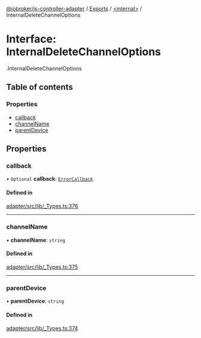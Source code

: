 [@iobroker/js-controller-adapter](../README.md) / [Exports](../modules.md) / [<internal\>](../modules/internal_.md) / InternalDeleteChannelOptions

# Interface: InternalDeleteChannelOptions

[<internal>](../modules/internal_.md).InternalDeleteChannelOptions

## Table of contents

### Properties

- [callback](internal_.InternalDeleteChannelOptions.md#callback)
- [channelName](internal_.InternalDeleteChannelOptions.md#channelname)
- [parentDevice](internal_.InternalDeleteChannelOptions.md#parentdevice)

## Properties

### callback

• `Optional` **callback**: [`ErrorCallback`](../modules/internal_.md#errorcallback)

#### Defined in

[adapter/src/lib/_Types.ts:376](https://github.com/ioBroker/ioBroker.js-controller/blob/7dd079e8/packages/adapter/src/lib/_Types.ts#L376)

___

### channelName

• **channelName**: `string`

#### Defined in

[adapter/src/lib/_Types.ts:375](https://github.com/ioBroker/ioBroker.js-controller/blob/7dd079e8/packages/adapter/src/lib/_Types.ts#L375)

___

### parentDevice

• **parentDevice**: `string`

#### Defined in

[adapter/src/lib/_Types.ts:374](https://github.com/ioBroker/ioBroker.js-controller/blob/7dd079e8/packages/adapter/src/lib/_Types.ts#L374)
